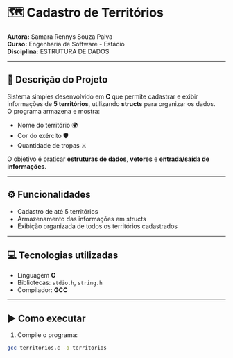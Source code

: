# 🗺️ Cadastro de Territórios

**Autora:** Samara Rennys Souza Paiva  
**Curso:** Engenharia de Software - Estácio  
**Disciplina:** ESTRUTURA DE DADOS

---

## 📖 Descrição do Projeto
Sistema simples desenvolvido em **C** que permite cadastrar e exibir informações de **5 territórios**, utilizando **structs** para organizar os dados.  
O programa armazena e mostra:

- Nome do território 🌍  
- Cor do exército 🛡️  
- Quantidade de tropas ⚔️  

O objetivo é praticar **estruturas de dados**, **vetores** e **entrada/saída de informações**.

---

## ⚙️ Funcionalidades
- Cadastro de até 5 territórios  
- Armazenamento das informações em structs  
- Exibição organizada de todos os territórios cadastrados  

---

## 💻 Tecnologias utilizadas
- Linguagem **C**  
- Bibliotecas: `stdio.h`, `string.h`  
- Compilador: **GCC**  

---

## ▶️ Como executar
1. Compile o programa:
```bash
gcc territorios.c -o territorios
